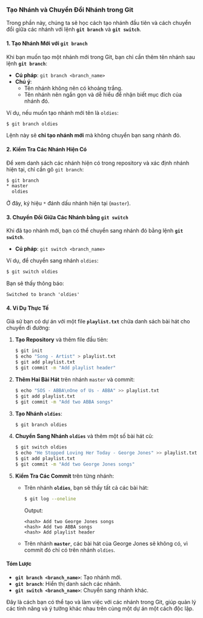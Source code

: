### **Tạo Nhánh và Chuyển Đổi Nhánh trong Git**

Trong phần này, chúng ta sẽ học cách tạo nhánh đầu tiên và cách chuyển đổi giữa các nhánh với lệnh **`git branch`** và **`git switch`**.

#### **1. Tạo Nhánh Mới với `git branch`**

Khi bạn muốn tạo một nhánh mới trong Git, bạn chỉ cần thêm tên nhánh sau lệnh **`git branch`**:

- **Cú pháp**: `git branch <branch_name>`
- **Chú ý**:
  - Tên nhánh không nên có khoảng trắng.
  - Tên nhánh nên ngắn gọn và dễ hiểu để nhận biết mục đích của nhánh đó.

Ví dụ, nếu muốn tạo nhánh mới tên là `oldies`:
```bash
$ git branch oldies
```

Lệnh này sẽ **chỉ tạo nhánh mới** mà không chuyển bạn sang nhánh đó.

#### **2. Kiểm Tra Các Nhánh Hiện Có**

Để xem danh sách các nhánh hiện có trong repository và xác định nhánh hiện tại, chỉ cần gõ `git branch`:
```bash
$ git branch
* master
  oldies
```
Ở đây, ký hiệu `*` đánh dấu nhánh hiện tại (`master`).

#### **3. Chuyển Đổi Giữa Các Nhánh bằng `git switch`**

Khi đã tạo nhánh mới, bạn có thể chuyển sang nhánh đó bằng lệnh **`git switch`**.

- **Cú pháp**: `git switch <branch_name>`

Ví dụ, để chuyển sang nhánh `oldies`:
```bash
$ git switch oldies
```
Bạn sẽ thấy thông báo:
```
Switched to branch 'oldies'
```

#### **4. Ví Dụ Thực Tế**

Giả sử bạn có dự án với một file **`playlist.txt`** chứa danh sách bài hát cho chuyến đi đường:

1. **Tạo Repository** và thêm file đầu tiên:
   ```bash
   $ git init
   $ echo "Song - Artist" > playlist.txt
   $ git add playlist.txt
   $ git commit -m "Add playlist header"
   ```

2. **Thêm Hai Bài Hát** trên nhánh `master` và commit:
   ```bash
   $ echo "SOS - ABBA\nOne of Us - ABBA" >> playlist.txt
   $ git add playlist.txt
   $ git commit -m "Add two ABBA songs"
   ```

3. **Tạo Nhánh `oldies`**:
   ```bash
   $ git branch oldies
   ```

4. **Chuyển Sang Nhánh `oldies`** và thêm một số bài hát cũ:
   ```bash
   $ git switch oldies
   $ echo "He Stopped Loving Her Today - George Jones" >> playlist.txt
   $ git add playlist.txt
   $ git commit -m "Add two George Jones songs"
   ```

5. **Kiểm Tra Các Commit** trên từng nhánh:
   - Trên nhánh **`oldies`**, bạn sẽ thấy tất cả các bài hát:
     ```bash
     $ git log --oneline
     ```
     Output:
     ```
     <hash> Add two George Jones songs
     <hash> Add two ABBA songs
     <hash> Add playlist header
     ```
   - Trên nhánh **`master`**, các bài hát của George Jones sẽ không có, vì commit đó chỉ có trên nhánh `oldies`.

#### **Tóm Lược**

- **`git branch <branch_name>`**: Tạo nhánh mới.
- **`git branch`**: Hiển thị danh sách các nhánh.
- **`git switch <branch_name>`**: Chuyển sang nhánh khác.

Đây là cách bạn có thể tạo và làm việc với các nhánh trong Git, giúp quản lý các tính năng và ý tưởng khác nhau trên cùng một dự án một cách độc lập.
